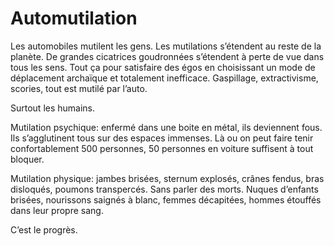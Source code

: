 <!-- SPDX-License-Identifier: CC-BY-SA-4.0 -->
# Automutilation

Les automobiles mutilent les gens. Les mutilations s’étendent au reste de la planète.
De grandes cicatrices goudronnées s’étendent à perte de vue dans tous les sens.
Tout ça pour satisfaire des égos en choisissant un mode de déplacement archaïque et totalement inefficace.
Gaspillage, extractivisme, scories, tout est mutilé par l’auto.

Surtout les humains.

Mutilation psychique: enfermé dans une boite en métal, ils deviennent fous. Ils s’agglutinent tous sur des espaces immenses. Là ou on peut faire tenir confortablement 500 personnes, 50 personnes en voiture suffisent à tout bloquer.

Mutilation physique: jambes brisées, sternum explosés, crânes fendus, bras disloqués, poumons transpercés. Sans parler des morts. Nuques d’enfants brisées, nourissons saignés à blanc, femmes décapitées, hommes étouffés dans leur propre sang.

C’est le progrès.
